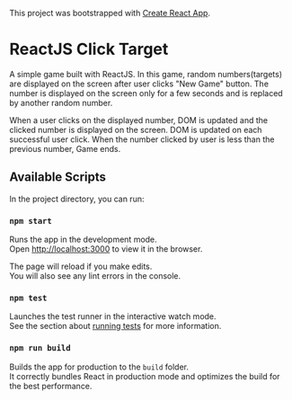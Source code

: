 This project was bootstrapped with [Create React App](https://github.com/facebook/create-react-app).

# ReactJS Click Target

A simple game built with ReactJS. In this game, random numbers(targets) are displayed on the screen after user clicks "New Game" button. The number is displayed on the screen only for a few seconds and is replaced by another random number. 

When a user clicks on the displayed number, DOM is updated and the clicked number is displayed on the screen. DOM is updated on each successful user click. When the number clicked by user is less than the previous number, Game ends. 


## Available Scripts

In the project directory, you can run:

### `npm start`

Runs the app in the development mode.<br>
Open [http://localhost:3000](http://localhost:3000) to view it in the browser.

The page will reload if you make edits.<br>
You will also see any lint errors in the console.

### `npm test`

Launches the test runner in the interactive watch mode.<br>
See the section about [running tests](https://facebook.github.io/create-react-app/docs/running-tests) for more information.

### `npm run build`

Builds the app for production to the `build` folder.<br>
It correctly bundles React in production mode and optimizes the build for the best performance.
